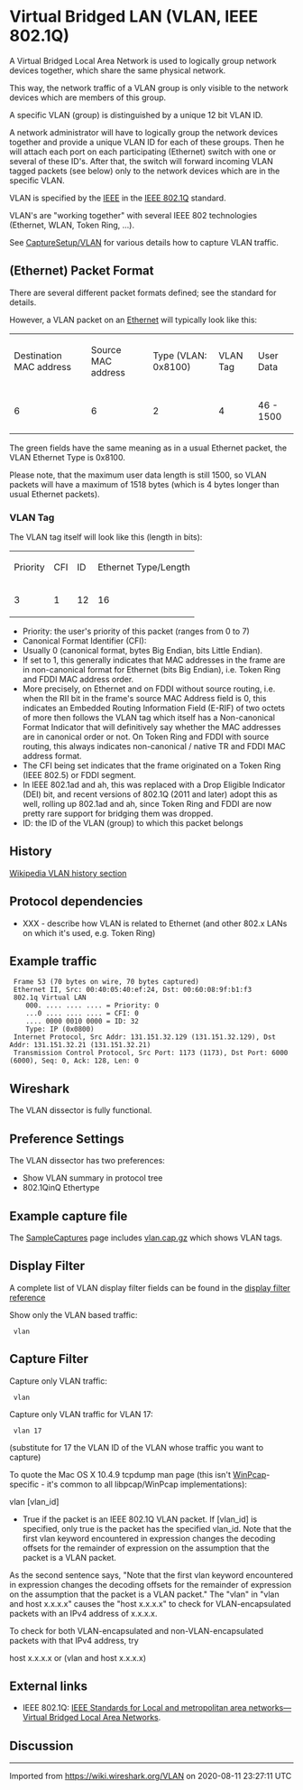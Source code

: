 # Virtual Bridged LAN (VLAN, IEEE 802.1Q)

A Virtual Bridged Local Area Network is used to logically group network devices together, which share the same physical network.

This way, the network traffic of a VLAN group is only visible to the network devices which are members of this group.

A specific VLAN (group) is distinguished by a unique 12 bit VLAN ID.

A network administrator will have to logically group the network devices together and provide a unique VLAN ID for each of these groups. Then he will attach each port on each participating (Ethernet) switch with one or several of these ID's. After that, the switch will forward incoming VLAN tagged packets (see below) only to the network devices which are in the specific VLAN.

VLAN is specified by the [IEEE](/IEEE) in the [IEEE 802.1Q](http://standards.ieee.org/getieee802/download/802.1Q-2003.pdf) standard.

VLAN's are "working together" with several IEEE 802 technologies (Ethernet, WLAN, Token Ring, ...).

See [CaptureSetup/VLAN](/CaptureSetup/VLAN) for various details how to capture VLAN traffic.

## (Ethernet) Packet Format

There are several different packet formats defined; see the standard for details.

However, a VLAN packet on an [Ethernet](/Ethernet) will typically look like this:

<div>

<table>
<tbody>
<tr class="odd">
<td><p>Destination MAC address</p></td>
<td><p>Source MAC address</p></td>
<td><p>Type (VLAN: 0x8100)</p></td>
<td><p>VLAN Tag</p></td>
<td><p>User Data</p></td>
</tr>
<tr class="even">
<td><p>6</p></td>
<td><p>6</p></td>
<td><p>2</p></td>
<td><p>4</p></td>
<td><p>46 - 1500</p></td>
</tr>
</tbody>
</table>

</div>

The green fields have the same meaning as in a usual Ethernet packet, the VLAN Ethernet Type is 0x8100.

Please note, that the maximum user data length is still 1500, so VLAN packets will have a maximum of 1518 bytes (which is 4 bytes longer than usual Ethernet packets).

### VLAN Tag

The VLAN tag itself will look like this (length in bits):

<div>

<table>
<tbody>
<tr class="odd">
<td><p>Priority</p></td>
<td><p>CFI</p></td>
<td><p>ID</p></td>
<td><p>Ethernet Type/Length</p></td>
</tr>
<tr class="even">
<td><p>3</p></td>
<td><p>1</p></td>
<td><p>12</p></td>
<td><p>16</p></td>
</tr>
</tbody>
</table>

</div>

  - Priority: the user's priority of this packet (ranges from 0 to 7)
  - Canonical Format Identifier (CFI):
  - Usually 0 (canonical format, bytes Big Endian, bits Little Endian).
  - If set to 1, this generally indicates that MAC addresses in the frame are in non-canonical format for Ethernet (bits Big Endian), i.e. Token Ring and FDDI MAC address order.
  - More precisely, on Ethernet and on FDDI without source routing, i.e. when the RII bit in the frame's source MAC Address field is 0, this indicates an Embedded Routing Information Field (E-RIF) of two octets of more then follows the VLAN tag which itself has a Non-canonical Format Indicator that will definitively say whether the MAC addresses are in canonical order or not. On Token Ring and FDDI with source routing, this always indicates non-canonical / native TR and FDDI MAC address format.
  - The CFI being set indicates that the frame originated on a Token Ring (IEEE 802.5) or FDDI segment.
  - In IEEE 802.1ad and ah, this was replaced with a Drop Eligible Indicator (DEI) bit, and recent versions of 802.1Q (2011 and later) adopt this as well, rolling up 802.1ad and ah, since Token Ring and FDDI are now pretty rare support for bridging them was dropped.
  - ID: the ID of the VLAN (group) to which this packet belongs

## History

[Wikipedia VLAN history section](https://en.wikipedia.org/wiki/Virtual_LAN#History)

## Protocol dependencies

  - XXX - describe how VLAN is related to Ethernet (and other 802.x LANs on which it's used, e.g. Token Ring)

## Example traffic

``` 
 Frame 53 (70 bytes on wire, 70 bytes captured)
 Ethernet II, Src: 00:40:05:40:ef:24, Dst: 00:60:08:9f:b1:f3
 802.1q Virtual LAN
    000. .... .... .... = Priority: 0
    ...0 .... .... .... = CFI: 0
    .... 0000 0010 0000 = ID: 32
    Type: IP (0x0800)
 Internet Protocol, Src Addr: 131.151.32.129 (131.151.32.129), Dst Addr: 131.151.32.21 (131.151.32.21)
 Transmission Control Protocol, Src Port: 1173 (1173), Dst Port: 6000 (6000), Seq: 0, Ack: 128, Len: 0
```

## Wireshark

The VLAN dissector is fully functional.

## Preference Settings

The VLAN dissector has two preferences:

  - Show VLAN summary in protocol tree
  - 802.1QinQ Ethertype

## Example capture file

The [SampleCaptures](/SampleCaptures) page includes [vlan.cap.gz](uploads/__moin_import__/attachments/SampleCaptures/vlan.cap.gz) which shows VLAN tags.

## Display Filter

A complete list of VLAN display filter fields can be found in the [display filter reference](http://www.wireshark.org/docs/dfref/v/vlan.html)

Show only the VLAN based traffic:

``` 
 vlan
```

## Capture Filter

Capture only VLAN traffic:

``` 
 vlan
```

Capture only VLAN traffic for VLAN 17:

``` 
 vlan 17
```

(substitute for 17 the VLAN ID of the VLAN whose traffic you want to capture)

To quote the Mac OS X 10.4.9 tcpdump man page (this isn't [WinPcap](/WinPcap)-specific - it's common to all libpcap/WinPcap implementations):

vlan \[vlan\_id\]

  - True if the packet is an IEEE 802.1Q VLAN packet. If \[vlan\_id\] is specified, only true is the packet has the specified vlan\_id. Note that the first vlan keyword encountered in expression changes the decoding offsets for the remainder of expression on the assumption that the packet is a VLAN packet.

As the second sentence says, "Note that the first vlan keyword encountered in expression changes the decoding offsets for the remainder of expression on the assumption that the packet is a VLAN packet." The "vlan" in "vlan and host x.x.x.x" causes the "host x.x.x.x" to check for VLAN-encapsulated packets with an IPv4 address of x.x.x.x.

To check for both VLAN-encapsulated and non-VLAN-encapsulated packets with that IPv4 address, try

host x.x.x.x or (vlan and host x.x.x.x)

## External links

  - IEEE 802.1Q: [IEEE Standards for Local and metropolitan area networks—Virtual Bridged Local Area Networks](http://standards.ieee.org/getieee802/download/802.1Q-2003.pdf).

## Discussion

---

Imported from https://wiki.wireshark.org/VLAN on 2020-08-11 23:27:11 UTC
